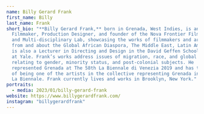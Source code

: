 ```yaml
---
name: Billy Gerard Frank
first_name: Billy
last_name: Frank
short_bio: "**Billy Gerard Frank,** born in Grenada, West Indies, is an Artist,
  Filmmaker, Production Designer, and founder of the Nova Frontier Film Festival
  and Multi-disciplinary Lab, showcasing the works of filmmakers and artists
  from and about the Global African Diaspora, The Middle East, Latin America. He
  is also a Lecturer in Directing and Design in the David Geffen School of Drama
  at Yale. Frank’s works address issues of migration, race, and global politics,
  relating to gender, minority status, and post-colonial subjects. He
  represented Grenada at The 58th La Biennale di Venezia 2019 and has the honor
  of being one of the artists in the collective representing Grenada in the 2022
  La Biennale. Frank currently lives and works in Brooklyn, New York."
portraits:
  - media: 2023/01/billy-gerard-frank
website: https://www.billygerardfrank.com/
instagram: "billygerardfrank"
---
```

